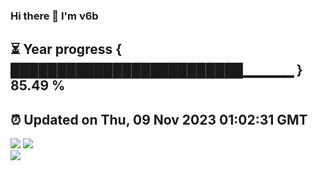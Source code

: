 ### Hi there 👋  I'm v6b  
⏳ Year progress { █████████████████████████▁▁▁▁▁ } 85.49 %
---
⏰ Updated on Thu, 09 Nov 2023 01:02:31 GMT
---
![](https://github-readme-stats.vercel.app/api?username=v6b&bg_color=30,e96443,904e95&title_color=fff&text_color=fff&layout=compact)
![](https://github-readme-stats.vercel.app/api/top-langs/?username=v6b&layout=compact&bg_color=30,e96443,904e95&title_color=fff&text_color=fff)  
![](https://gcore.jsdelivr.net/gh/v6b/v6b@main/assets/github-contribution-grid-snake.svg)

